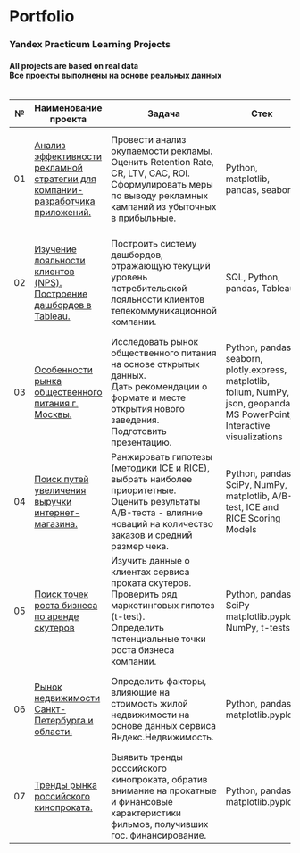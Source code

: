 # Portfolio
### Yandex Practicum Learning Projects
#### All projects are based on real data <br> Все проекты выполнены на основе реальных данных <br><br>


|№ |  Наименование проекта                                                                    |    Задача     |    Стек     |
|---|------------------------------------------------------------------------------------------|---------------|-------------|
|01 |<br>[Анализ эффективности рекламной стратегии для компании-разработчика приложений.](01_Marketing_Analysis_for_an_Entertainment_App)<br><br>|Провести анализ окупаемости рекламы. Оценить Retention Rate, CR, LTV, CAC, ROI.<br>Сформулировать меры по выводу рекламных кампаний из убыточных в прибыльные.|Python, matplotlib, pandas, seaborn|
|02 |<br>[Изучение лояльности клиентов (NPS). <br>Построение дашбордов в Tableau.](02_Net_Promoter_Score_for_Telecom)<br><br>|Построить систему дашбордов, отражающую текущий уровень потребительской лояльности клиентов телекоммуникационной компании.|SQL, Python, pandas, Tableau|
|03 |<br>[Особенности рынка общественного питания г. Москвы.](03_Eateries_in_Moscow)<br><br>|Исследовать рынок общественного питания на основе открытых данных.<br>Дать рекомендации о формате и месте открытия нового заведения. Подготовить презентацию.|Python, pandas, seaborn, plotly.express, matplotlib, folium, NumPy, json, geopandas, MS PowerPoint, Interactive visualizations| 
|04 |<br>[Поиск путей увеличения выручки интернет-магазина.](04_AB_testing_and_hypothesis_prioritization)<br><br>|Ранжировать гипотезы (методики ICE и RICE), выбрать наиболее приоритетные.<br>Оценить результаты A/B-теста - влияние новаций на количество заказов и средний размер чека.|Python, pandas, SciPy, NumPy, matplotlib, A/B-test, ICE and RICE Scoring Models| 
|05 |<br>[Поиск точек роста бизнеса по аренде скутеров](05_Growth_Opportunities_for_Scooter_Rental)<br><br>|Изучить данные о клиентах сервиса проката скутеров. Проверить ряд маркетинговых гипотез (t-test).<br>Определить потенциальные точки роста бизнеса компании.|Python, pandas, SciPy matplotlib.pyplot, NumPy, t-tests|
|06 |<br>[Рынок недвижимости Санкт-Петербурга и области.](06_Real_estate)<br><br>|Определить факторы, влияющие на стоимость жилой недвижимости на основе данных сервиса Яндекс.Недвижимость.|Python, pandas, matplotlib.pyplot|
|07 |<br>[Тренды рынка российского кинопроката.](07_Film_distribution)<br><br>|Выявить тренды российского кинопроката, обратив внимание на прокатные и финансовые характеристики фильмов, получивших гос. финансирование.|Python, pandas, matplotlib.pyplot|
